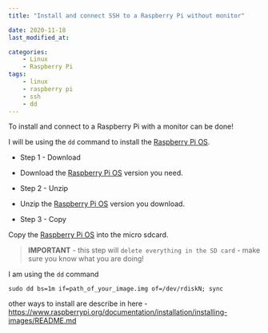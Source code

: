 ```yaml
---
title: "Install and connect SSH to a Raspberry Pi without monitor"

date: 2020-11-18
last_modified_at:

categories:
    - Linux
    - Raspberry Pi
tags:
    - linux
    - raspberry pi
    - ssh
    - dd
---
```


To install and connect to a Raspberry Pi with a monitor can be done!

I will be using the `dd` command to install the [Raspberry Pi OS](https://www.raspberrypi.org/software/operating-systems/).

* Step 1 - Download

- Download the [Raspberry Pi OS](https://www.raspberrypi.org/software/operating-systems/) version you need.

* Step 2 - Unzip

- Unzip the [Raspberry Pi OS](https://www.raspberrypi.org/software/operating-systems/) version you download.

* Step 3 - Copy

Copy the [Raspberry Pi OS](https://www.raspberrypi.org/software/operating-systems/) into the micro sdcard.

> **IMPORTANT** - this step will `delete everything in the SD card` - make sure you know what you are doing!

I am using the `dd` command

`sudo dd bs=1m if=path_of_your_image.img of=/dev/rdiskN; sync`

other ways to install are describe in here - https://www.raspberrypi.org/documentation/installation/installing-images/README.md

